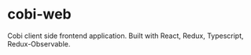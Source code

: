 # cobi-web
Cobi client side frontend application. Built with React, Redux, Typescript, Redux-Observable.

